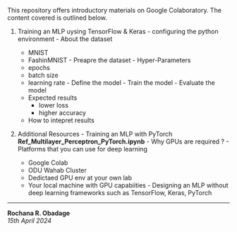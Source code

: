 This repository offers introductory materials on Google Colaboratory. The content covered is outlined below.

1.   Training an MLP uysing TensorFlow & Keras
    - configuring the python environment
    - About the dataset
        - MNIST
        - FashinMNIST 
    - Preapre the dataset
    - Hyper-Parameters
        - epochs
        - batch size
        - learning rate
    - Define the model
    - Train the model
    - Evaluate the model
        - Expected results
            - lower loss
            - higher accuracy
        - How to intepret results

2.   Additional Resources
	- Training an MLP with PyTorch **Ref_Multilayer_Perceptron_PyTorch.ipynb**
	- Why GPUs are required ?
	- Platforms that you can use for deep learning
		- Google Colab
		- ODU Wahab Cluster
		- Dedictaed GPU env at your own lab
		- Your local machine with GPU capabiities
	- Designing an MLP without deep learning frameworks such as TensorFlow, Keras, PyTorch

---

__Rochana R. Obadage__<br>
_15th April 2024_
